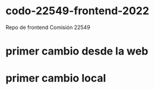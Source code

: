# codo-22549-frontend-2022
Repo de frontend Comisión 22549
# primer cambio desde la web
# primer cambio local
